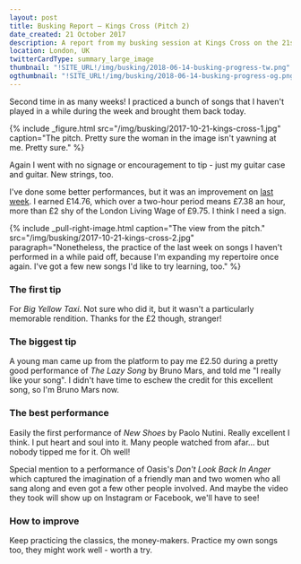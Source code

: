 ```yaml
---
layout: post
title: Busking Report – Kings Cross (Pitch 2)
date_created: 21 October 2017
description: A report from my busking session at Kings Cross on the 21st of October!
location: London, UK
twitterCardType: summary_large_image
thumbnail: "!SITE_URL!/img/busking/2018-06-14-busking-progress-tw.png"
ogthumbnail: "!SITE_URL!/img/busking/2018-06-14-busking-progress-og.png"
---
```


Second time in as many weeks! I practiced a bunch of songs that I haven't played in a while during the week and brought them back today.

{% include _figure.html src="/img/busking/2017-10-21-kings-cross-1.jpg" caption="The pitch. Pretty sure the woman in the image isn't yawning at me. Pretty sure." %}

Again I went with no signage or encouragement to tip - just my guitar case and guitar. New strings, too.

I've done some better performances, but it was an improvement on [last week](/busking/2017-10-14-north-greenwich). I earned £14.76, which over a two-hour period means £7.38 an hour, more than £2 shy of the London Living Wage of £9.75. I think I need a sign.

{% include _pull-right-image.html caption="The view from the pitch." src="/img/busking/2017-10-21-kings-cross-2.jpg" paragraph="Nonetheless, the practice of the last week on songs I haven't performed in a while paid off, because I'm expanding my repertoire once again. I've got a few new songs I'd like to try learning, too." %}

### The first tip

For _Big Yellow Taxi_. Not sure who did it, but it wasn't a particularly memorable rendition. Thanks for the £2 though, stranger!

### The biggest tip

A young man came up from the platform to pay me £2.50 during a pretty good performance of _The Lazy Song_ by Bruno Mars, and told me "I really like your song". I didn't have time to eschew the credit for this excellent song, so I'm Bruno Mars now.

### The best performance

Easily the first performance of _New Shoes_ by Paolo Nutini. Really excellent I think. I put heart and soul into it. Many people watched from afar... but nobody tipped me for it. Oh well!

Special mention to a performance of Oasis's _Don't Look Back In Anger_ which captured the imagination of a friendly man and two women who all sang along and even got a few other people involved. And maybe the video they took will show up on Instagram or Facebook, we'll have to see!

### How to improve

Keep practicing the classics, the money-makers. Practice my own songs too, they might work well - worth a try.